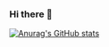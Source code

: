 ### Hi there 👋
[![Anurag's GitHub stats](https://github-readme-stats.vercel.app/api?username=Ryananana)](https://github.com/anuraghazra/github-readme-stats)
<!--
**Ryananana/Ryananana** is a ✨ _special_ ✨ repository because its `README.md` (this file) appears on your GitHub profile.

Here are some ideas to get you started:

- 🔭 I’m currently working on ...
- 🌱 I’m currently learning ...
- 👯 I’m looking to collaborate on ...
- 🤔 I’m looking for help with ...
- 💬 Ask me about ...
- 📫 How to reach me: ...
- 😄 Pronouns: ...
- ⚡ Fun fact: ...
-->
